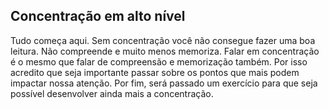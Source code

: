 ## Concentração em alto nível

Tudo começa aqui. Sem concentração você não consegue fazer uma boa leitura. Não compreende e muito menos memoriza. Falar em concentração é o mesmo que falar de compreensão e memorização também. Por isso acredito que seja importante passar sobre os pontos que mais podem impactar nossa atenção. Por fim, será passado um exercício para que seja possível desenvolver ainda mais a concentração.


